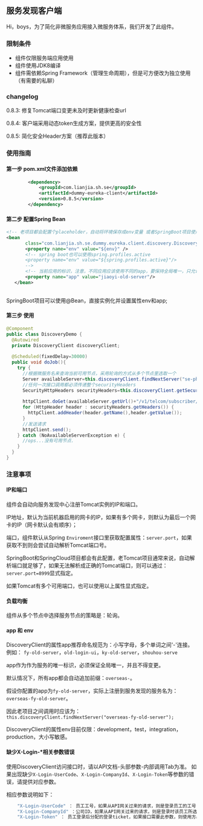 ## 服务发现客户端
Hi，boys，为了简化非微服务应用接入微服务体系，我们开发了此组件。

### 限制条件
* 组件仅限服务端应用使用
* 组件使用JDK8编译
* 组件需依赖Spring Framework（管理生命周期），但是可方便改为独立使用（有需要的私聊）

### changelog
 0.8.3: 修复Tomcat端口变更未及时更新健康检查url
 
 0.8.4: 客户端采用动态token生成方案，提供更高的安全性
 
 0.8.5: 简化安全Header方案（推荐此版本）

### 使用指南
#### 第一步 pom.xml文件添加依赖

``` xml
 		<dependency>
			<groupId>com.lianjia.sh.se</groupId>
			<artifactId>dummy-eureka-client</artifactId>
			<version>0.8.5</version>
		</dependency>
 ```

 
#### 第二步 配置Spring Bean

 ``` xml
<!-- 老项目都会配置个placeholder，自动将环境保存成env变量 或者SpringBoot项目使用spring.profiles.active -->
<bean
		class="com.lianjia.sh.se.dummy.eureka.client.discovery.DiscoveryClient">
		<property name="env" value="${env}" />
		<!-- spring boot也可以使用spring.profiles.active
		<property name="env" value="${spring.profiles.active}"/>
		-->
		<!-- 当前应用的标识，注意，不同应用应该使用不同的app，要保持全局唯一，只允许字母数字和连字符 -->
		<property name="app" value="jiaoyi-old-server"/>
	</bean>
	
``` 
 
SpringBoot项目可以使用@Bean，直接实例化并设置属性env和app;

#### 第三步 使用
``` java
@Component
public class DiscoveryDemo {
  @Autowired
  private DiscoveryClient discoveryClient;
  
  @Scheduled(fixedDelay=30000)
  public void doJob(){
    try {
      //根据微服务名来查询当前可用节点，采用轮询的方式从多个节点里选取一个
      Server availableServer=this.discoveryClient.findNextServer("se-phonebook");
      //任何一次接口调用都必须传递整个securityHeaders
      SecurityHttpHeaders securityHeaders=this.discoveryClient.getSecurityHttpHeaders();
      
      httpClient.doGet(availableServer.getUrl()+"/v1/telcom/subscriber/5430112544727/number")
      for (HttpHeader header : securityHeaders.getHeaders()) {
        httpClient.addHeader(header.getName(),header.getValue());
      }
      //发送请求
      httpClient.send();
    } catch (NoAvailableServerException e) {
      //ops...没有可用节点.
    }
  }
}
```
### 注意事项
#### IP和端口
组件会自动向服务发现中心注册Tomcat实例的IP和端口。

IP地址，默认为当前机器启用的网卡的IP，如果有多个网卡，则默认为最后一个网卡的IP（网卡默认会有顺序）；

端口，组件默认从Spring `Enviroment`接口里获取配置属性：`server.port`，如果获取不到则会尝试自动解析Tomcat端口号。


SpringBoot和SpringCloud项目都会有此配置，老Tomcat项目通常来说，自动解析端口就足够了，如果无法解析成正确的Tomcat端口，则可以通过：`server.port=8999`显式指定。

如果Tomcat有多个可用端口，也可以使用以上属性显式指定。

#### 负载均衡
组件从多个节点中选择服务节点的策略是：轮询。

#### app 和 env
 DiscoveryClient的属性app推荐命名规范为：小写字母，多个单词之间'-'连接。
 例如： `fy-old-server`，`old-login-ui`，`ky-old-server`，`shouhou-serve`
 
 app作为作为服务的唯一标识，必须保证全局唯一，并且不得变更。
 
 默认情况下，所有app都会自动追加前缀：`overseas-`。
 
 假设你配置的app为`fy-old-server`，实际上注册到服务发现的服务名为：`overseas-fy-old-server`。
 
 因此老项目之间调用时应该为：`this.discoveryClient.findNextServer("overseas-fy-old-server");`
 
 DiscoveryClient的属性env目前仅限：development，test，integration，production，大小写敏感。
 
#### 缺少X-Login-*相关参数错误
使用DiscoveryClient访问接口时，请以API文档-头部参数-内部调用Tab为准。
如果出现缺少`X-Login-UserCode`、`X-Login-CompanyId`、`X-Login-Token`等参数的错误，请提供对应参数。

相应参数说明如下：
``` java
	"X-Login-UserCode" ： 员工工号，如果从API网关过来的请求，则是登录员工的工号，内部服务可直接传业务相关工号
	"X-Login-CompanyId" ：公司ID，如果从API网关过来的请求，则是登录时该员工所选择公司ID，内部服务可直接传业务相关公司
	"X-Login-Token" ： 员工登录后分配的登录ticket，如果接口需要此参数，则使用方必须提供登录ticket，也就是说此接口只能用在Web。
```
